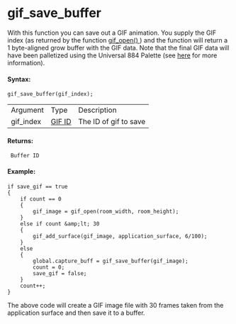 # gif_save_buffer

With this function you can save out a GIF animation. You supply the GIF
index (as returned by the function [ gif_open() ](gif_open) ) and
the function will return a 1 byte-aligned grow buffer with the GIF data.
Note that the final GIF data will have been palletized using the
Universal 884 Palette (see
[here](https://en.wikipedia.org/wiki/List_of_software_palettes#8-8-4_levels_RGB)
for more information).

#### Syntax:

``` gml
gif_save_buffer(gif_index);
```

|           |                                                                                           |                       |
|-----------|-------------------------------------------------------------------------------------------|-----------------------|
| Argument  | Type                                                                                      | Description           |
| gif_index |  [GIF ID](../../../../GameMaker_Language/GML_Reference/Cameras_And_Display/gif_open)  | The ID of gif to save |

#### Returns:

``` gml
 Buffer ID
```

#### Example:

``` gml
if save_gif == true
{
    if count == 0
    {
        gif_image = gif_open(room_width, room_height);
    }
    else if count &amp;lt; 30
    {
        gif_add_surface(gif_image, application_surface, 6/100);
    }
    else
    {
        global.capture_buff = gif_save_buffer(gif_image);
        count = 0;
        save_gif = false;
    }
    count++;
}
```

The above code will create a GIF image file with 30 frames taken from
the application surface and then save it to a buffer.
